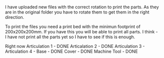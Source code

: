 I have uploaded new files with the correct rotation to print the parts. As they are in the original folder you have to rotate them to get them in the right direction.

To print the files you need a print bed with the minimun footprint of 200x200x200mm. If you have this you will be able to print all parts. I think - I have not print all the parts yet so I have to see if this is enough.

Right now 
Articulation 1 - DONE
Articalation 2 - DONE
Articulation 3 - 
Articulation 4 -
Base - DONE
Cover - DONE
Machine Tool - DONE
